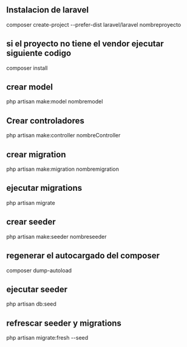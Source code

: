 ## Instalacion de laravel
composer create-project --prefer-dist laravel/laravel nombreproyecto

## si el proyecto no tiene el vendor ejecutar siguiente codigo
composer install

## crear model
php artisan make:model nombremodel

## Crear controladores
php artisan make:controller nombreController

## crear migration
php artisan make:migration nombremigration

## ejecutar migrations
php artisan migrate

## crear seeder
php artisan make:seeder nombreseeder

## regenerar el autocargado del composer
composer dump-autoload

## ejecutar seeder
php artisan db:seed

## refrescar seeder y migrations
php artisan migrate:fresh --seed

